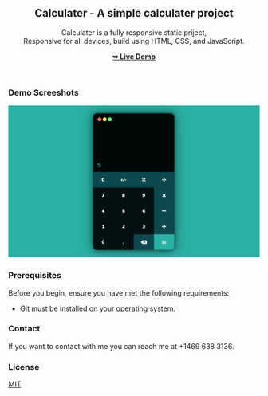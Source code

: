 <div align="center">
  
  <br />
  <br />

  <h2 align="center">Calculater - A simple calculater project</h2>

  Calculater is a fully responsive static priject, <br />Responsive for all devices, build using HTML, CSS, and JavaScript.

  <a href="https://itsaqibzafar.github.io/Calculator-master/"><strong>➥ Live Demo</strong></a>

</div>

<br />

### Demo Screeshots

![Calculater Desktop Demo](./images/desktop.PNG "Desktop Demo")

### Prerequisites

Before you begin, ensure you have met the following requirements:

* [Git](https://git-scm.com/downloads "Download Git") must be installed on your operating system.


### Contact

If you want to contact with me you can reach me at +1469 638 3136.

### License

[MIT](https://choosealicense.com/licenses/mit/)
